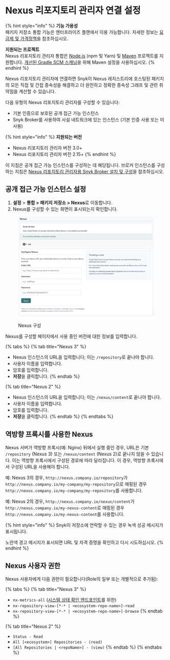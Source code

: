 # Nexus 리포지토리 관리자 연결 설정

{% hint style="info" %}
**기능 가용성**\
패키지 저장소 통합 기능은 엔터프라이즈 플랜에서 이용 가능합니다. 자세한 정보는 [요금제 및 가격정책](https://snyk.io/plans/)을 참조하십시오.

**지원되는 프로젝트**\
Nexus 리포지토리 관리자 통합은 [Node.js](../../../../supported-languages-package-managers-and-frameworks/javascript/#supported-frameworks-and-package-managers) (npm 및 Yarn) 및 [Maven](../../../../supported-languages-package-managers-and-frameworks/java-and-kotlin/#supported-frameworks-and-package-managers) 프로젝트를 지원합니다. [개선된 Gradle SCM 스캐닝](../../../../supported-languages-package-managers-and-frameworks/java-and-kotlin/git-repositories-with-maven-and-gradle.md#improved-gradle-scm-scanning-early-access)을 위해 Maven 설정을 사용하십시오.
{% endhint %}

Nexus 리포지토리 관리자에 연결하면 Snyk이 Nexus 레지스트리에 호스팅된 패키지의 모든 직접 및 간접 종속성을 해결하고 더 완전하고 정확한 종속성 그래프 및 관련 취약점을 계산할 수 있습니다.

다음 유형의 Nexus 리포지토리 관리자를 구성할 수 있습니다:

* 기본 인증으로 보호된 공개 접근 가능 인스턴스
* Snyk Broker를 사용하여 사설 네트워크에 있는 인스턴스 (기본 인증 사용 또는 미사용)

{% hint style="info" %}
**지원되는 버전**

* Nexus 리포지토리 관리자 버전 3.0+
* Nexus 리포지토리 관리자 버전 2.15+
{% endhint %}

이 지침은 공개 접근 가능 인스턴스를 구성하는 데 해당됩니다. 브로커 인스턴스를 구성하는 지침은 [Nexus 리포지토리 관리자용 Snyk Broker 설치 및 구성](../../../../enterprise-setup/snyk-broker/install-and-configure-snyk-broker/nexus-repository-prerequisites-and-steps-to-install-and-configure-broker/)을 참조하십시오.

## 공개 접근 가능 인스턴스 설정

1. **설정** > **통합 > 패키지 저장소 > Nexus**로 이동합니다.
2. Nexus를 구성할 수 있는 화면이 표시되는지 확인합니다.

<figure><img src="../../../../.gitbook/assets/Screenshot 2022-07-15 at 15.15.11.png" alt="Nexus 구성"><figcaption><p>Nexus 구성</p></figcaption></figure>

Nexus를 구성할 페이지에서 사용 중인 버전에 대한 정보를 입력합니다.

{% tabs %}
{% tab title="Nexus 3" %}
* Nexus 인스턴스의 URL을 입력합니다; 이는 `/repository`로 끝나야 합니다.
* 사용자 이름을 입력합니다.
* 암호를 입력합니다.
* **저장**을 클릭합니다.
{% endtab %}

{% tab title="Nexus 2" %}
* Nexus 인스턴스의 URL을 입력합니다; 이는 `/nexus/content`로 끝나야 합니다.
* 사용자 이름을 입력합니다.
* 암호를 입력합니다.
* **저장**을 클릭합니다.
{% endtab %}
{% endtabs %}

## 역방향 프록시를 사용한 Nexus

Nexus 서버가 역방향 프록시(예: Nginx) 뒤에서 실행 중인 경우, URL은 기본 `/repository` (Nexus 3) 또는 `/nexus/content` (Nexus 2)로 끝나지 않을 수 있습니다. 이는 역방향 프록시에서 구성된 경로에 따라 달라집니다. 이 경우, 역방향 프록시에서 구성된 URL을 사용해야 합니다.

예: Nexus 3의 경우, `http://nexus.company.io/repository`가 `http://nexus.company.io/my-company/my-repository`으로 매핑된 경우 `http://nexus.company.io/my-company/my-repository`를 사용합니다.

예: Nexus 2의 경우, `http://nexus.company.io/nexus/content`가 `http://nexus.company.io/my-nexus-content`로 매핑된 경우 `http://nexus.company.io/my-nexus-content`를 사용합니다.

{% hint style="info" %}
Snyk이 저장소에 연락할 수 있는 경우 녹색 성공 메시지가 표시됩니다.

노란색 경고 메시지가 표시되면 URL 및 자격 증명을 확인하고 다시 시도하십시오.
{% endhint %}

## Nexus 사용자 권한

Nexus 사용자에게 다음 권한이 필요합니다(Role의 일부 또는 개별적으로 추가됨):

{% tabs %}
{% tab title="Nexus 3" %}
* `nx-metrics-all` ([시스템 상태 확인 엔드포인트](https://support.sonatype.com/hc/en-us/articles/226254487-System-Status-and-Metrics-REST-API)를 위한)
* `nx-repository-view-[*-* | <ecosystem-repo-name>]-read`
* `nx-repository-view-[*-* | <ecosystem-repo-name>]-browse`
{% endtab %}

{% tab title="Nexus 2" %}
* `Status - Read`
* `All [<ecosystem>] Repositories - (read)`
* `[All Repositories | <repoName>] - (view)`
{% endtab %}
{% endtabs %}
